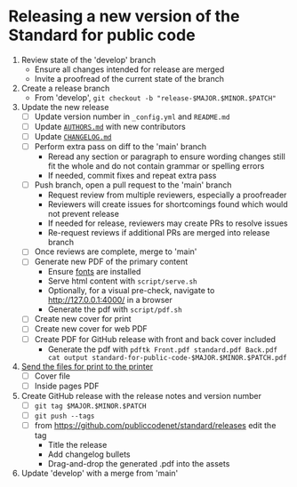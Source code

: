 # Releasing a new version of the Standard for public code

1. Review state of the 'develop' branch
    - Ensure all changes intended for release are merged
    - Invite a proofread of the current state of the branch
2. Create a release branch
    - From 'develop', `git checkout -b "release-$MAJOR.$MINOR.$PATCH"`
3. Update the new release
    - [ ] Update version number in `_config.yml` and `README.md`
    - [ ] Update [`AUTHORS.md`](../AUTHORS.md) with new contributors
    - [ ] Update [`CHANGELOG.md`](../CHANGELOG.md)
    - [ ] Perform extra pass on diff to the 'main' branch
        - Reread any section or paragraph to ensure wording changes still fit the whole and do not contain grammar or spelling errors
        - If needed, commit fixes and repeat extra pass
    - [ ] Push branch, open a pull request to the 'main' branch
        - Request review from multiple reviewers, especially a proofreader
        - Reviewers will create issues for shortcomings found which would not prevent release
        - If needed for release, reviewers may create PRs to resolve issues
        - Re-request reviews if additional PRs are merged into release branch
    - [ ] Once reviews are complete, merge to 'main'
    - [ ] Generate new PDF of the primary content
        - Ensure [fonts](https://brand.publiccode.net/typography/) are installed
        - Serve html content with `script/serve.sh`
        - Optionally, for a visual pre-check, navigate to http://127.0.0.1:4000/ in a browser
        - Generate the pdf with `script/pdf.sh`
    - [ ] Create new cover for print
    - [ ] Create new cover for web PDF
    - [ ] Create PDF for GitHub release with front and back cover included
        - Generate the pdf with `pdftk Front.pdf standard.pdf Back.pdf cat output standard-for-public-code-$MAJOR.$MINOR.$PATCH.pdf`
4. [Send the files for print to the printer](printing.md)
    - [ ] Cover file
    - [ ] Inside pages PDF
5. Create GitHub release with the release notes and version number
    - [ ] `git tag $MAJOR.$MINOR.$PATCH`
    - [ ] `git push --tags`
    - [ ] from https://github.com/publiccodenet/standard/releases edit the tag
        - Title the release
        - Add changelog bullets
        - Drag-and-drop the generated .pdf into the assets
6. Update 'develop' with a merge from 'main'
